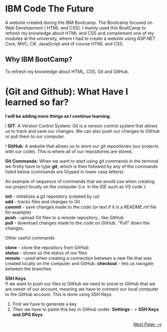 # IBM Code The Future
A website created during the IBM Bootcamp. The Bootcamp focused on Web Development ( HTML and CSS). 
I mainly used this BootCamp to refresh my knowledge about HTML and CSS and complement one of my modules at the university, where I had to create a website using ASP.NET Core, MVC, C#, JavaScript and of course HTML and CSS.

## Why IBM BootCamp? 

To refresh my knowledge about HTML, CSS, Git and GitHub.

# (Git and Github): What Have I learned so far? 

**I will be adding more things as I continue learning.** 

! **GIT**: 
A Version Control System: Git is a version control system that allows us to track and save our changes. We can also push our changes to GitHub or pull them to our computer. 

! **GitHub**: 
A website that allows us to store our git repositories (our projects with our code). This is where all of our repositories are stored. 

**Git Commands:** 
When we want to start using git commands in the terminal we firstly have to type **git**, which is then followed by any of the commands listed below (commands are Gtyped in lower case letters):

An example of sequence of commands that we would use when creating our project locally on the computer (i.e. in the IDE such as VS code ):

**init** - initializes a git repository (created by us)\
**add** - tracks files and changes to Git\
**commit** - save changes made to the code (or text if it is a README.mf file for example)\
**push** - upload Git files to a remote repository , like GitHub\
**pull** - download changes made to the code on GitHub. "Pull" down the changes.

Other useful commands

**clone** - clone the repository from GitHub\
**status** - shows us the status of our files\
**remote** - used when creating a connection between a new file that was created locally on the computer and GitHub. 
**checkout** - lets us navigate between the branches 

**SSH Keys**\
If we want to push our files to GitHub we need to prove to GitHub that we are owner of our account, meaning we have to connect our local computer to the GitHub account. This is done using SSH Keys. 

1. First we have to generate a key 
2. Then we have to paste this key in GitHub under: **Settings** - > **SSH Keys and GPG Keys**



<div align="right"> 

[Next Page -->](./page2.md)

</div>

